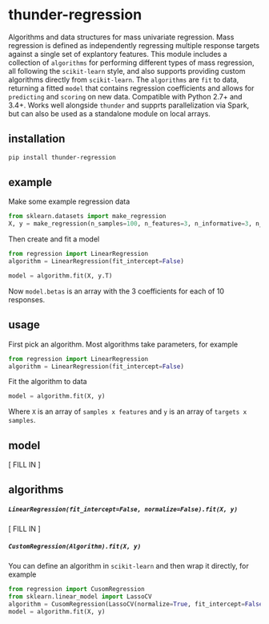 # thunder-regression

Algorithms and data structures for mass univariate regression. Mass regression is defined as independently regressing multiple response targets against a single set of explantory features. This module includes a collection of `algorithms` for performing different types of mass regression, all following the `scikit-learn` style, and also supports providing custom algorithms directly from `scikit-learn`. The `algorithms` are `fit` to data, returning a fitted `model` that contains regression coefficients and allows for `predicting` and `scoring` on new data. Compatible with Python 2.7+ and 3.4+. Works well alongside `thunder` and supprts parallelization via Spark, but can also be used as a standalone module on local arrays.

## installation

```bash
pip install thunder-regression
```

## example

Make some example regression data

```python
from sklearn.datasets import make_regression
X, y = make_regression(n_samples=100, n_features=3, n_informative=3, n_targets=10, noise=1.0)
```

Then create and fit a model

```python
from regression import LinearRegression
algorithm = LinearRegression(fit_intercept=False)

model = algorithm.fit(X, y.T)
```

Now `model.betas` is an array with the 3 coefficients for each of 10 responses.

## usage

First pick an algorithm. Most algorithms take parameters, for example

```python
from regression import LinearRegression
algorithm = LinearRegression(fit_intercept=False)
```

Fit the algorithm to data

```python
model = algorithm.fit(X, y)
```

Where `X` is an array of `samples x features` and `y` is an array of `targets x samples`.

## model

[ FILL IN ]

## algorithms

##### `LinearRegression(fit_intercept=False, normalize=False).fit(X, y)`

[ FILL IN ]

##### `CustomRegression(Algorithm).fit(X, y)`

You can define an algorithm in `scikit-learn` and then wrap it directly, for example

```python
from regression import CusomRegression
from sklearn.linear_model import LassoCV
algorithm = CusomRegression(LassoCV(normalize=True, fit_intercept=False))
model = algorithm.fit(X, y)
```